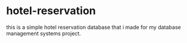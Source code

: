 # hotel-reservation
this is a simple hotel reservation database that i made for my database management systems project. <br>

